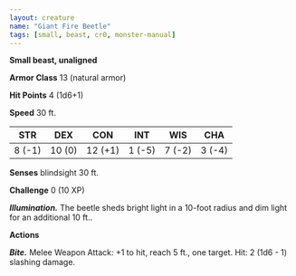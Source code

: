 ```yaml
---
layout: creature
name: "Giant Fire Beetle"
tags: [small, beast, cr0, monster-manual]
---
```


**Small beast, unaligned**

**Armor Class** 13 (natural armor)

**Hit Points** 4 (1d6+1)

**Speed** 30 ft.

|   STR   |   DEX   |   CON   |   INT   |   WIS   |   CHA   |
|:-----:|:-----:|:-----:|:-----:|:-----:|:-----:|
| 8 (-1) | 10 (0) | 12 (+1) | 1 (-5) | 7 (-2) | 3 (-4) |

**Senses** blindsight 30 ft.

**Challenge** 0 (10 XP)

***Illumination.*** The beetle sheds bright light in a 10-foot radius and dim light for an additional 10 ft..

**Actions**

***Bite.*** Melee Weapon Attack: +1 to hit, reach 5 ft., one target. Hit: 2 (1d6 - 1) slashing damage.

